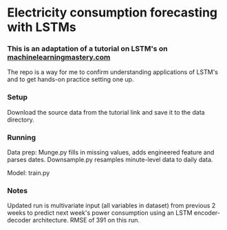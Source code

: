 # Electricity consumption forecasting with LSTMs

### This is an adaptation of a tutorial on LSTM's on [machinelearningmastery.com](https://machinelearningmastery.com/how-to-develop-lstm-models-for-multi-step-time-series-forecasting-of-household-power-consumption/#comment-494688)
The repo is a way for me to confirm understanding applications of LSTM's and to get hands-on practice setting one up.

### Setup
Download the source data from the tutorial link and save it to the data directory.

### Running

Data prep:
Munge.py fills in missing values, adds engineered feature and parses dates.
Downsample.py resamples minute-level data to daily data.

Model:
train.py 

### Notes
Updated run is multivariate input (all variables in dataset) from previous 2 weeks to predict next week's power consumption
using an LSTM encoder-decoder architecture.
RMSE of 391 on this run.  

